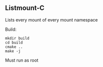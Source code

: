 ## Listmount-C

Lists every mount of every mount namespace

Build:
```
mkdir build
cd build
cmake ..
make -j
```

Must run as root
